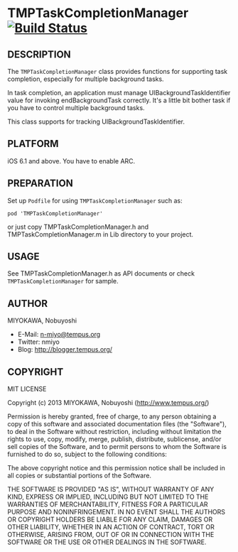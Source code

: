 TMPTaskCompletionManager [![Build Status](https://travis-ci.org/n-miyo/TMPTaskCompletionManager.png?branch=master)](https://travis-ci.org/n-miyo/TMPTaskCompletionManager)
====================


DESCRIPTION
--------------------

The `TMPTaskCompletionManager` class provides functions for supporting
task completion, especially for multiple background tasks.

In task completion, an application must manage UIBackgroundTaskIdentifier
value for invoking endBackgroundTask correctly.  It's a little bit
bother task if you have to control multiple background tasks.

This class supports for tracking UIBackgroundTaskIdentifier.


PLATFORM
--------------------

iOS 6.1 and above.  You have to enable ARC.


PREPARATION
--------------------

Set up `Podfile` for using `TMPTaskCompletionManager` such as:

    pod 'TMPTaskCompletionManager'

or just copy TMPTaskCompletionManager.h and TMPTaskCompletionManager.m
in Lib directory to your project.


USAGE
--------------------

See TMPTaskCompletionManager.h as API documents or check
`TMPTaskCompletionManager` for sample.


AUTHOR
--------------------

MIYOKAWA, Nobuyoshi

* E-Mail: n-miyo@tempus.org
* Twitter: nmiyo
* Blog: http://blogger.tempus.org/


COPYRIGHT
--------------------

MIT LICENSE

Copyright (c) 2013 MIYOKAWA, Nobuyoshi (http://www.tempus.org/)

Permission is hereby granted, free of charge, to any person obtaining a
copy of this software and associated documentation files (the "Software"),
to deal in the Software without restriction, including without limitation
the rights to use, copy, modify, merge, publish, distribute, sublicense,
and/or sell copies of the Software, and to permit persons to whom the
Software is furnished to do so, subject to the following conditions:

The above copyright notice and this permission notice shall be included in
all copies or substantial portions of the Software.

THE SOFTWARE IS PROVIDED "AS IS", WITHOUT WARRANTY OF ANY KIND, EXPRESS OR
IMPLIED, INCLUDING BUT NOT LIMITED TO THE WARRANTIES OF MERCHANTABILITY,
FITNESS FOR A PARTICULAR PURPOSE AND NONINFRINGEMENT. IN NO EVENT SHALL THE
AUTHORS OR COPYRIGHT HOLDERS BE LIABLE FOR ANY CLAIM, DAMAGES OR OTHER
LIABILITY, WHETHER IN AN ACTION OF CONTRACT, TORT OR OTHERWISE, ARISING
FROM, OUT OF OR IN CONNECTION WITH THE SOFTWARE OR THE USE OR OTHER
DEALINGS IN THE SOFTWARE.
